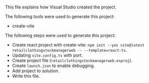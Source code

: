 This file explains how Visual Studio created the project.

The following tools were used to generate this project:
- create-vite

The following steps were used to generate this project:
- Create react project with create-vite: `npm init --yes vite@latest retailclothingstockmanagerweb -- --template=react-ts`.
- Updating `vite.config.ts` with port.
- Create project file (`retailclothingstockmanagerweb.esproj`).
- Create `launch.json` to enable debugging.
- Add project to solution.
- Write this file.
